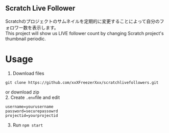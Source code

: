 ## Scratch Live Follower  
Scratchのプロジェクトのサムネイルを定期的に変更することによって自分のフォロワー数を表示します。  
This project will show us LIVE follower count by changing Scratch project's thumbnail periodic.  
# Usage
1. Download files
```
git clone https://github.com/xxXFreezerXxx/scratchlivefollowers.git
```  
or download zip  
2. Create `.env`file and edit
```
username=yourusername
password=securepassowrd
projectid=yourprojectid
```
3. Run `npm start`